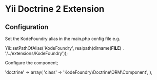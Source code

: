 # Yii Doctrine 2 Extension

## Configuration
Set the KodeFoundry alias in the main.php config file e.g.

Yii::setPathOfAlias('KodeFoundry', realpath(dirname(__FILE__) . '/../extensions/KodeFoundry'));

Configure the component;

'doctrine' => array(
    'class' => 'KodeFoundry\Doctrine\ORM\Component',
),